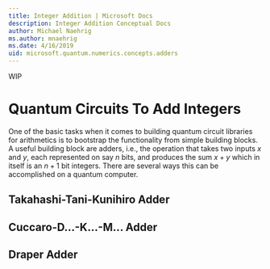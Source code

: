 ```yaml
---
title: Integer Addition | Microsoft Docs
description: Integer Addition Conceptual Docs
author: Michael Naehrig
ms.author: mnaehrig
ms.date: 4/16/2019
uid: microsoft.quantum.numerics.concepts.adders
---
```


WIP

# Quantum Circuits To Add Integers 

One of the basic tasks when it comes to building quantum circuit libraries for arithmetics is to bootstrap the functionality from simple building blocks. A useful building block are adders, i.e., the operation that takes two inputs $x$ and $y$, each represented on say $n$ bits, and produces the sum $x+y$ which in itself is an $n+1$ bit integers. There are several ways this can be accomplished on a quantum computer. 

## Takahashi-Tani-Kunihiro Adder

## Cuccaro-D...-K...-M... Adder

## Draper Adder
